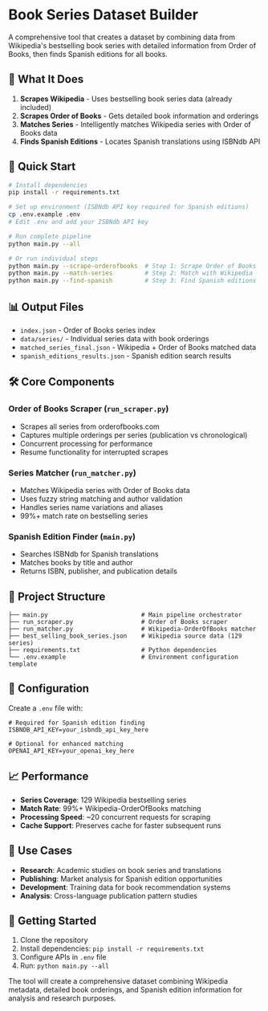# Book Series Dataset Builder

A comprehensive tool that creates a dataset by combining data from Wikipedia's bestselling book series with detailed information from Order of Books, then finds Spanish editions for all books.

## 🎯 What It Does

1. **Scrapes Wikipedia** - Uses bestselling book series data (already included)
2. **Scrapes Order of Books** - Gets detailed book information and orderings  
3. **Matches Series** - Intelligently matches Wikipedia series with Order of Books data
4. **Finds Spanish Editions** - Locates Spanish translations using ISBNdb API

## 🚀 Quick Start

```bash
# Install dependencies
pip install -r requirements.txt

# Set up environment (ISBNdb API key required for Spanish editions)
cp .env.example .env
# Edit .env and add your ISBNdb API key

# Run complete pipeline
python main.py --all

# Or run individual steps
python main.py --scrape-orderofbooks  # Step 1: Scrape Order of Books
python main.py --match-series         # Step 2: Match with Wikipedia  
python main.py --find-spanish         # Step 3: Find Spanish editions
```

## 📊 Output Files

- `index.json` - Order of Books series index
- `data/series/` - Individual series data with book orderings  
- `matched_series_final.json` - Wikipedia + Order of Books matched data
- `spanish_editions_results.json` - Spanish edition search results

## 🛠️ Core Components

### Order of Books Scraper (`run_scraper.py`)
- Scrapes all series from orderofbooks.com
- Captures multiple orderings per series (publication vs chronological)
- Concurrent processing for performance
- Resume functionality for interrupted scrapes

### Series Matcher (`run_matcher.py`)  
- Matches Wikipedia series with Order of Books data
- Uses fuzzy string matching and author validation
- Handles series name variations and aliases
- 99%+ match rate on bestselling series

### Spanish Edition Finder (`main.py`)
- Searches ISBNdb for Spanish translations
- Matches books by title and author
- Returns ISBN, publisher, and publication details

## 📁 Project Structure

```
├── main.py                          # Main pipeline orchestrator
├── run_scraper.py                   # Order of Books scraper  
├── run_matcher.py                   # Wikipedia-OrderOfBooks matcher
├── best_selling_book_series.json    # Wikipedia source data (129 series)
├── requirements.txt                 # Python dependencies
└── .env.example                     # Environment configuration template
```

## 🔧 Configuration

Create a `.env` file with:

```env
# Required for Spanish edition finding
ISBNDB_API_KEY=your_isbndb_api_key_here

# Optional for enhanced matching
OPENAI_API_KEY=your_openai_key_here
```

## 📈 Performance

- **Series Coverage**: 129 Wikipedia bestselling series
- **Match Rate**: 99%+ Wikipedia-OrderOfBooks matching
- **Processing Speed**: ~20 concurrent requests for scraping
- **Cache Support**: Preserves cache for faster subsequent runs

## 🎯 Use Cases

- **Research**: Academic studies on book series and translations
- **Publishing**: Market analysis for Spanish edition opportunities  
- **Development**: Training data for book recommendation systems
- **Analysis**: Cross-language publication pattern studies

## 🚀 Getting Started

1. Clone the repository
2. Install dependencies: `pip install -r requirements.txt`
3. Configure APIs in `.env` file
4. Run: `python main.py --all`

The tool will create a comprehensive dataset combining Wikipedia metadata, detailed book orderings, and Spanish edition information for analysis and research purposes.
